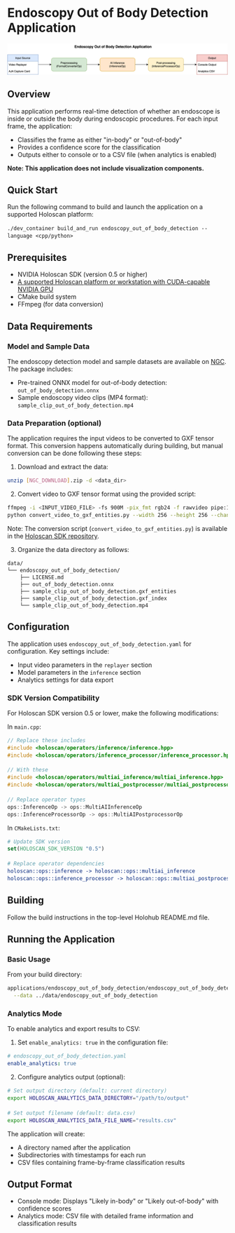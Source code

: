 # Endoscopy Out of Body Detection Application

![Endoscopy Out of Body Detection Workflow](./endoscopy_out_of_body_detection.png)

## Overview

This application performs real-time detection of whether an endoscope is inside or outside the body during endoscopic procedures. For each input frame, the application:

- Classifies the frame as either "in-body" or "out-of-body"
- Provides a confidence score for the classification
- Outputs either to console or to a CSV file (when analytics is enabled)

__Note: This application does not include visualization components.__

## Quick Start

Run the following command to build and launch the application on a supported Holoscan platform:

`./dev_container build_and_run endoscopy_out_of_body_detection --language <cpp/python>`

## Prerequisites

- NVIDIA Holoscan SDK (version 0.5 or higher)
- [A supported Holoscan platform or workstation with CUDA-capable NVIDIA GPU](https://docs.nvidia.com/holoscan/sdk-user-guide/sdk_installation.html)
- CMake build system
- FFmpeg (for data conversion)

## Data Requirements

### Model and Sample Data

The endoscopy detection model and sample datasets are available on [NGC](https://catalog.ngc.nvidia.com/orgs/nvidia/teams/clara-holoscan/resources/endoscopy_out_of_body_detection). The package includes:

- Pre-trained ONNX model for out-of-body detection: `out_of_body_detection.onnx`
- Sample endoscopy video clips (MP4 format): `sample_clip_out_of_body_detection.mp4`

### Data Preparation (optional)

The application requires the input videos to be converted to GXF tensor format. This conversion happens automatically during building, but manual conversion can be done following these steps:

1. Download and extract the data:

```bash
unzip [NGC_DOWNLOAD].zip -d <data_dir>
```

2. Convert video to GXF tensor format using the provided script:

```bash
ffmpeg -i <INPUT_VIDEO_FILE> -fs 900M -pix_fmt rgb24 -f rawvideo pipe:1 | \
python convert_video_to_gxf_entities.py --width 256 --height 256 --channels 3 --framerate 30
```

Note: The conversion script (`convert_video_to_gxf_entities.py`) is available in the [Holoscan SDK repository](https://github.com/nvidia-holoscan/holoscan-sdk/tree/main/scripts).

3. Organize the data directory as follows:

```
data/
└── endoscopy_out_of_body_detection/
    ├── LICENSE.md
    ├── out_of_body_detection.onnx
    ├── sample_clip_out_of_body_detection.gxf_entities
    ├── sample_clip_out_of_body_detection.gxf_index
    └── sample_clip_out_of_body_detection.mp4
```

## Configuration

The application uses `endoscopy_out_of_body_detection.yaml` for configuration. Key settings include:

- Input video parameters in the `replayer` section
- Model parameters in the `inference` section
- Analytics settings for data export

### SDK Version Compatibility

For Holoscan SDK version 0.5 or lower, make the following modifications:

In `main.cpp`:

```cpp
// Replace these includes
#include <holoscan/operators/inference/inference.hpp>
#include <holoscan/operators/inference_processor/inference_processor.hpp>

// With these
#include <holoscan/operators/multiai_inference/multiai_inference.hpp>
#include <holoscan/operators/multiai_postprocessor/multiai_postprocessor.hpp>

// Replace operator types
ops::InferenceOp -> ops::MultiAIInferenceOp
ops::InferenceProcessorOp -> ops::MultiAIPostprocessorOp
```

In `CMakeLists.txt`:

```cmake
# Update SDK version
set(HOLOSCAN_SDK_VERSION "0.5")

# Replace operator dependencies
holoscan::ops::inference -> holoscan::ops::multiai_inference
holoscan::ops::inference_processor -> holoscan::ops::multiai_postprocessor
```

## Building

Follow the build instructions in the top-level Holohub README.md file.

## Running the Application

### Basic Usage

From your build directory:

```bash
applications/endoscopy_out_of_body_detection/endoscopy_out_of_body_detection \
  --data ../data/endoscopy_out_of_body_detection
```

### Analytics Mode

To enable analytics and export results to CSV:

1. Set `enable_analytics: true` in the configuration file:

```yaml
# endoscopy_out_of_body_detection.yaml
enable_analytics: true
```

2. Configure analytics output (optional):

```bash
# Set output directory (default: current directory)
export HOLOSCAN_ANALYTICS_DATA_DIRECTORY="/path/to/output"

# Set output filename (default: data.csv)
export HOLOSCAN_ANALYTICS_DATA_FILE_NAME="results.csv"
```

The application will create:

- A directory named after the application
- Subdirectories with timestamps for each run
- CSV files containing frame-by-frame classification results

## Output Format

- Console mode: Displays "Likely in-body" or "Likely out-of-body" with confidence scores
- Analytics mode: CSV file with detailed frame information and classification results
